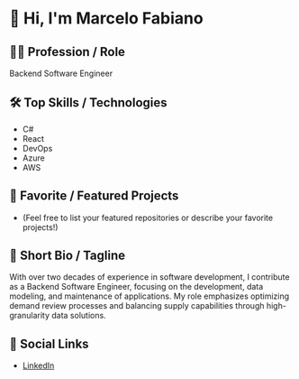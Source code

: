 # 👋 Hi, I'm Marcelo Fabiano

## 🧑‍💻 Profession / Role
Backend Software Engineer

## 🛠️ Top Skills / Technologies
- C#
- React
- DevOps
- Azure
- AWS

## 🌟 Favorite / Featured Projects
<!-- Add repo names or short project descriptions here -->
- (Feel free to list your featured repositories or describe your favorite projects!)

## 📝 Short Bio / Tagline
With over two decades of experience in software development, I contribute as a Backend Software Engineer, focusing on the development, data modeling, and maintenance of applications. My role emphasizes optimizing demand review processes and balancing supply capabilities through high-granularity data solutions.

## 🔗 Social Links
- [LinkedIn](https://www.linkedin.com/in/marcelofabiano)
